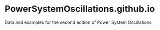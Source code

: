 # PowerSystemOscillations.github.io
Data and examples for the second edition of Power System Oscillations
